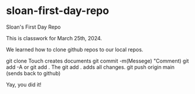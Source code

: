 # sloan-first-day-repo
Sloan's First Day Repo

This is classwork for March 25th, 2024.

We learned how to clone github repos to our local repos. 

git clone <URL>
Touch creates documents
git commit -m(Messege) "Comment)
git add -A or git add . The git add . adds all changes.
git push origin main (sends back to github)

Yay, you did it!
